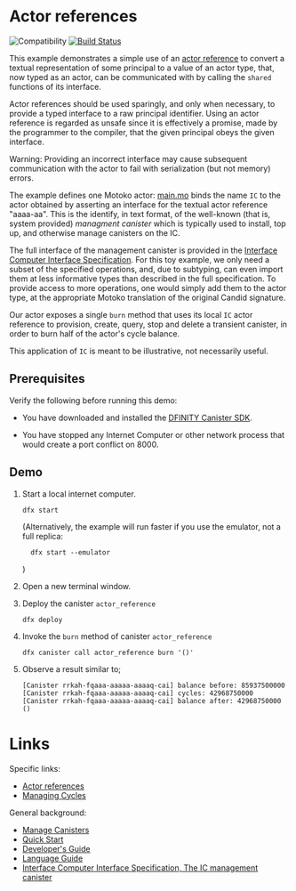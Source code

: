 # Actor references

![Compatibility](https://img.shields.io/badge/compatibility-0.7.0-blue)
[![Build Status](https://github.com/dfinity/examples/workflows/motoko-actor_reference-example/badge.svg)](https://github.com/dfinity/examples/actions?query=workflow%3Amotoko-actor_reference-example)

This example demonstrates a simple use of an [actor reference](https://sdk.dfinity.org/docs/language-guide/language-manual.html#exp-actor) to convert
a textual representation of some principal to a value of an actor type, that, now typed
as an actor, can be communicated with by calling the `shared` functions of its interface.

Actor references should be used sparingly, and only when necessary, to provide a typed interface to a raw principal identifier.
Using an actor reference is regarded as unsafe since it is effectively a promise, made by the programmer to the compiler, that the given principal obeys the given interface.

Warning: Providing an incorrect interface may cause subsequent communication with the actor to fail with serialization (but not memory) errors.

The example defines one Motoko actor: [main.mo](./src/actor_reference/main.mo) binds the name
`IC` to the actor obtained by asserting an interface for the
textual actor reference "aaaa-aa". This is the identify, in text format, of the
well-known (that is, system provided) _managment canister_ which
is typically used to install, top up, and otherwise manage canisters on the IC.

The full interface of the management canister is provided in the [Interface Computer Interface Specification](https://sdk.dfinity.org/docs/interface-spec/index.html#ic-management-canister).
For this toy example, we only need a subset of the specified operations, and, due to subtyping, can even import them at less informative types than described in the full specification.
To provide access to more operations, one would simply add them to the actor type, at the appropriate Motoko translation of the original Candid signature.

Our actor exposes a single `burn` method that uses its local `IC` actor reference
to provision, create, query, stop and delete a transient canister, in order
to burn half of the actor's cycle balance.

This application of `IC` is meant to be illustrative, not necessarily useful.

## Prerequisites

Verify the following before running this demo:

*  You have downloaded and installed the
   [DFINITY Canister SDK](https://sdk.dfinity.org).

*  You have stopped any Internet Computer or other network process that would
   create a port conflict on 8000.

## Demo

1. Start a local internet computer.

   ```text
   dfx start
   ```

   (Alternatively, the example will run faster if you use the emulator, not a full replica:
   ```
     dfx start --emulator
   ```
   )

2. Open a new terminal window.

3. Deploy the canister `actor_reference`

   ```text
   dfx deploy
   ```

4. Invoke the `burn` method of canister `actor_reference`

   ```text
   dfx canister call actor_reference burn '()'
   ```

5. Observe a result similar to;

   ```text
   [Canister rrkah-fqaaa-aaaaa-aaaaq-cai] balance before: 85937500000
   [Canister rrkah-fqaaa-aaaaa-aaaaq-cai] cycles: 42968750000
   [Canister rrkah-fqaaa-aaaaa-aaaaq-cai] balance after: 42968750000
   ()
   ```

# Links

Specific links:

- [Actor references](https://sdk.dfinity.org/docs/language-guide/language-manual.html#exp-actor)
- [Managing Cycles](https://sdk.dfinity.org/docs/language-guide/cycles.html)

General background:

- [Manage Canisters](https://sdk.dfinity.org/docs/developers-guide/working-with-canisters.html)
- [Quick Start](https://sdk.dfinity.org/developers-guide/quickstart.html)
- [Developer's Guide](https://sdk.dfinity.org/developers-guide)
- [Language Guide](https://sdk.dfinity.org/language-guide)
- [Interface Computer Interface Specification, The IC management canister](https://sdk.dfinity.org/docs/interface-spec/index.html#ic-management-canister)
